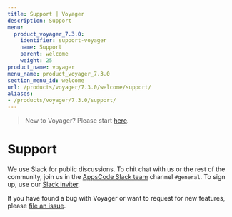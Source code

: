 ```yaml
---
title: Support | Voyager
description: Support
menu:
  product_voyager_7.3.0:
    identifier: support-voyager
    name: Support
    parent: welcome
    weight: 25
product_name: voyager
menu_name: product_voyager_7.3.0
section_menu_id: welcome
url: /products/voyager/7.3.0/welcome/support/
aliases:
- /products/voyager/7.3.0/support/
---
```


> New to Voyager? Please start [here](/products/voyager/7.3.0/concepts/overview).

# Support

We use Slack for public discussions. To chit chat with us or the rest of the community, join us in the [AppsCode Slack team](https://appscode.slack.com/messages/C0XQFLGRM/details/) channel `#general`. To sign up, use our [Slack inviter](https://slack.appscode.com/).

If you have found a bug with Voyager or want to request for new features, please [file an issue](https://github.com/appscode/voyager/issues/new).
